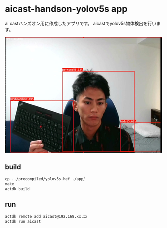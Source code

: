 # aicast-handson-yolov5s app

ai castハンズオン用に作成したアプリです。
aicastでyolov5s物体検出を行います。

<img src=./screenshot.jpg>

## build
```
cp ../precompiled/yolov5s.hef ./app/
make
actdk build
```

## run
```
actdk remote add aicast@192.168.xx.xx
actdk run aicast
```

